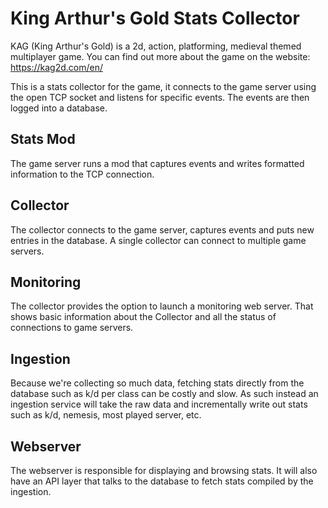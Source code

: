 # King Arthur's Gold Stats Collector

KAG (King Arthur's Gold) is a 2d, action, platforming, medieval themed multiplayer game.
You can find out more about the game on the website: https://kag2d.com/en/

This is a stats collector for the game, it connects to the game server using the open
TCP socket and listens for specific events. The events are then logged into a database.

## Stats Mod

The game server runs a mod that captures events and writes formatted information to the TCP connection.

## Collector

The collector connects to the game server, captures events and puts new entries in the database.
A single collector can connect to multiple game servers.

## Monitoring

The collector provides the option to launch a monitoring web server.
That shows basic information about the Collector and all the status of connections
to game servers.

## Ingestion

Because we're collecting so much data, fetching stats directly from the database such as k/d per class
can be costly and slow. As such instead an ingestion service will take the raw data and incrementally
write out stats such as k/d, nemesis, most played server, etc.

## Webserver

The webserver is responsible for displaying and browsing stats. It will also have an API layer that talks to the database
to fetch stats compiled by the ingestion.
